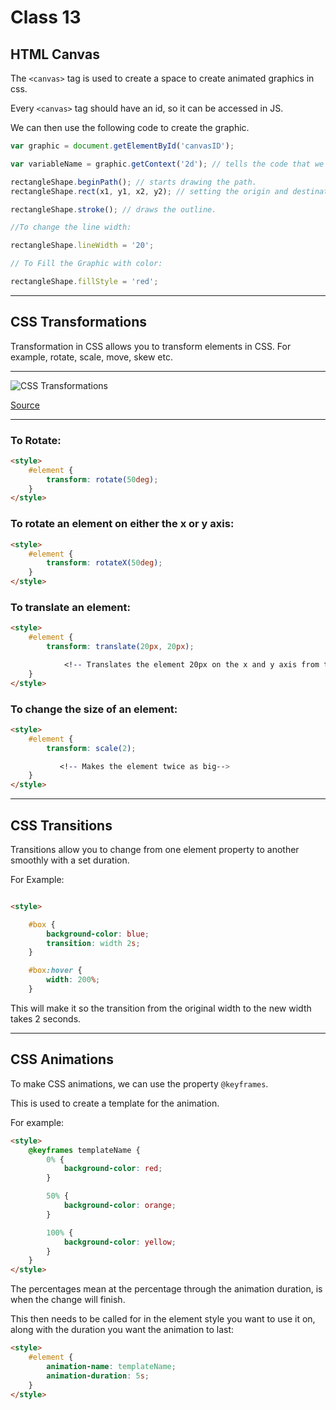 # Class 13

## HTML Canvas

The `<canvas>` tag is used to create a space to create animated graphics in css.

Every `<canvas>` tag should have an id, so it can be accessed in JS.

We can then use the following code to create the graphic.

```javascript
var graphic = document.getElementById('canvasID');

var variableName = graphic.getContext('2d'); // tells the code that we will be making a 2D graphic.

rectangleShape.beginPath(); // starts drawing the path.
rectangleShape.rect(x1, y1, x2, y2); // setting the origin and destination points of a rectangle. The origin point is the bottom left corner, and the destination point is the top right corner.

rectangleShape.stroke(); // draws the outline.

//To change the line width:

rectangleShape.lineWidth = '20';

// To Fill the Graphic with color:

rectangleShape.fillStyle = 'red';
```

---

## CSS Transformations

Transformation in CSS allows you to transform elements in CSS. For example, rotate, scale, move, skew etc.

---

![CSS Transformations](https://www.htmlgoodies.com/wp-content/uploads/2021/04/ss_transform.png)

[Source](https://www.google.com/url?sa=i&url=https%3A%2F%2Fwww.htmlgoodies.com%2Fhtml5%2Fcss-3d-transform%2F&psig=AOvVaw1wMbDktoqypKmcpaetJc1X&ust=1678907202900000&source=images&cd=vfe&ved=0CA8QjRxqFwoTCIjaue6O3P0CFQAAAAAdAAAAABAD)

---

### To Rotate:

```html
<style>
	#element {
		transform: rotate(50deg);
	}
</style>
```

### To rotate an element on either the x or y axis:

```html
<style>
	#element {
		transform: rotateX(50deg);
	}
</style>
```

### To translate an element:

```html
<style>
	#element {
		transform: translate(20px, 20px);

	        <!-- Translates the element 20px on the x and y axis from the origin point -->
	}
</style>
```

### To change the size of an element:

```html
<style>
	#element {
		transform: scale(2);

	       <!-- Makes the element twice as big-->
	}
</style>
```

---

## CSS Transitions

Transitions allow you to change from one element property to another smoothly with a set duration.

For Example:

```html

<style>

    #box {
        background-color: blue;
        transition: width 2s;
    }

    #box:hover {
        width: 200%;
    }

```

This will make it so the transition from the original width to the new width takes 2 seconds.

---

## CSS Animations

To make CSS animations, we can use the property `@keyframes`.

This is used to create a template for the animation.

For example:

```html
<style>
	@keyframes templateName {
		0% {
			background-color: red;
		}

		50% {
			background-color: orange;
		}

		100% {
			background-color: yellow;
		}
	}
</style>
```

The percentages mean at the percentage through the animation duration, is when the change will finish.

This then needs to be called for in the element style you want to use it on, along with the duration you want the animation to last:

```html
<style>
	#element {
		animation-name: templateName;
		animation-duration: 5s;
	}
</style>
```
